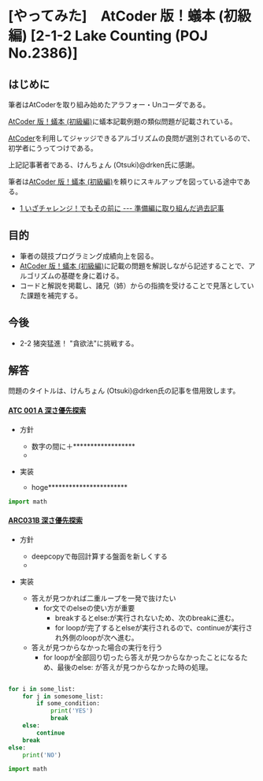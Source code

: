 # [やってみた]　AtCoder 版！蟻本 (初級編) [2-1-2 Lake Counting (POJ No.2386)]

## はじめに

筆者はAtCoderを取り組み始めたアラフォー・Unコーダである。

[AtCoder 版！蟻本 (初級編)](https://qiita.com/drken/items/e77685614f3c6bf86f44)に蟻本記載例題の類似問題が記載されている。

[AtCoder](https://atcoder.jp/?lang=ja)を利用してジャッジできるアルゴリズムの良問が選別されているので、初学者にうってつけである。

上記記事著者である、けんちょん (Otsuki)@drken氏に感謝。

筆者は[AtCoder 版！蟻本 (初級編)](https://qiita.com/drken/items/e77685614f3c6bf86f44)を頼りにスキルアップを図っている途中である。
* [1 いざチャレンジ！でもその前に --- 準備編に取り組んだ過去記事](https://qiita.com/tagtagtag/items/eaa0655d26cdcbd5202e)


## 目的

* 筆者の競技プログラミング成績向上を図る。
* [AtCoder 版！蟻本 (初級編)](https://qiita.com/drken/items/e77685614f3c6bf86f44)に記載の問題を解説しながら記述することで、アルゴリズムの基礎を身に着ける。
* コードと解説を掲載し、諸兄（姉）からの指摘を受けることで見落としていた課題を補完する。

## 今後

* 2-2 猪突猛進！ "貪欲法"に挑戦する。


## 解答

問題のタイトルは、けんちょん (Otsuki)@drken氏の記事を借用致します。



#### [ATC 001 A 深さ優先探索](https://atcoder.jp/contests/atc001/tasks/dfs_a)

* 方針
  * 数字の間に＋******************
  * 
 

* 実装
  * hoge***********************


```python
import math
```

#### [ARC031B 深さ優先探索](https://atcoder.jp/contests/arc031/tasks/arc031_2)

* 方針
  * deepcopyで毎回計算する盤面を新しくする
  * 
 

* 実装
  * 答えが見つかれば二重ループを一発で抜けたい
    * for文でのelseの使い方が重要
      * breakするとelse:が実行されないため、次のbreakに進む。
      * for loopが完了するとelseが実行されるので、continueが実行され外側のloopが次へ進む。
  * 答えが見つからなかった場合の実行を行う
    * for loopが全部回り切ったら答えが見つからなかったことになるため、最後のelse: が答えが見つからなかった時の処理。

```python

for i in some_list:
    for j in somesome_list:
        if some_condition:
            print('YES')
            break
    else:
        continue
    break
else:
    print('NO')
```





```python
import math
```